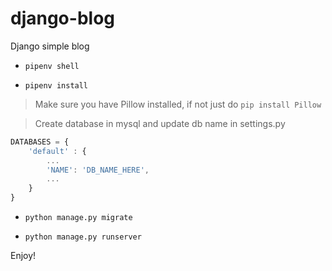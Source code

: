 # django-blog
Django simple blog

- `pipenv shell`

- `pipenv install`

> Make sure you have Pillow installed, if not just do `pip install Pillow`

> Create database in mysql and update db name in settings.py

``` javascript
DATABASES = {
    'default' : {
        ...
        'NAME': 'DB_NAME_HERE',
        ...
    }
}
```

- `python manage.py migrate`

- `python manage.py runserver`

Enjoy!
